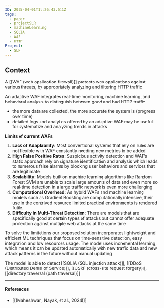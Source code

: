 ```yaml
---
ID: 2025-04-01T11:26:43.511Z
tags:
  - paper
  - projectSLR
  - machineLearning
  - SQLIA
  - WAF
  - HTTP
Project:
  - SLR
---
```

## Context

A [[WAF (web application firewall)]] protects web applications against various threats, by appropriately analyzing and filtering HTTP traffic

An adaptive WAF integrates real-time monitoring, machine learning, and behavioral analysis to distinguish between good and bad HTTP traffic
- the more data are collected, the more accurate the system is (progress over time)
- detailed logs and analytics offered by an adaptive WAF may be useful for systematize and analyzing trends in attacks

**Limits of current WAFs**
1. **Lack of Adaptability**: Most conventional systems that rely on rules are not flexible with WAF constantly needing new metrics to be added
2. **High False Positive Rates**: Suspicious activity detection and WAF’s static approach rely on signature identification and analysis which leads to numerous false alarms by blocking user behaviors and services that are legitimate
3. **Scalability**: Models built on machine learning algorithms like Random Forest SVM are unable to scale large amounts of data and even more so real-time detection in a large traffic network is even more challenging
4. **Computational Overhead**: As hybrid WAFs and machine learning models such as Gradient Boosting are computationally intensive, their use in the contrived resource limited practical environments is rendered futile.
5. **Difficulty in Multi-Threat Detection**: There are models that are specifically good at certain types of attacks but cannot offer adequate protection against multiple web attacks at the same time

To solve the limitations our proposed solution incorporates lightweight and efficient ML techniques that focus on time-sensitive detection, easy integration and low resources usage. The model uses incremental learning, which means it can be updated automatically with new traffic data and new attack patterns in the future without manual updating

The model is able to detect [[SQLIA (SQL injection attack)]], [[DDoS (Distributed Denial of Service)]], [[CSRF (cross-site request forgery)]], [[directory traversal (path traversal)]]


---
#### References
- [[(Maheshwari, Nayak, et al., 2024)]]
